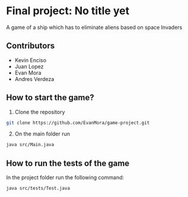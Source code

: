 # Final project: No title yet

A game of a ship which has to eliminate aliens based on space Invaders

## Contributors
- Kevin Enciso
- Juan Lopez
- Evan Mora
- Andres Verdeza

## How to start the game?
1. Clone the repository
```bash
git clone https://github.com/EvanMora/game-project.git
```

2. On the main folder run
```bash
java src/Main.java
```

## How to run the tests of the game
In the project folder run the following command:
```bash
java src/tests/Test.java
```